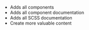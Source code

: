 - Adds all components
- Adds all component documentation
- Adds all SCSS documentation
- Create more valuable content
